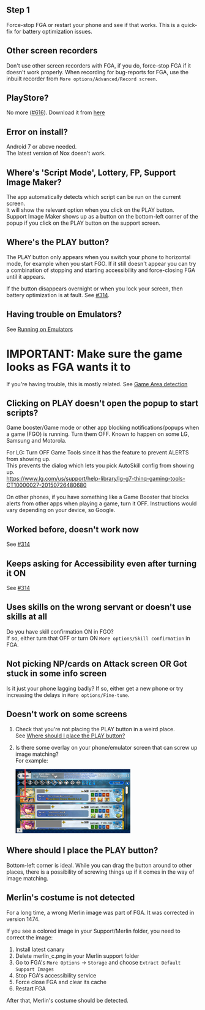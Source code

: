 ## Step 1
Force-stop FGA or restart your phone and see if that works.
This is a quick-fix for battery optimization issues.

## Other screen recorders
Don't use other screen recorders with FGA, if you do, force-stop FGA if it doesn't work properly.
When recording for bug-reports for FGA, use the inbuilt recorder from `More options/Advanced/Record screen`.

## PlayStore?
No more ([#616](https://github.com/Fate-Grand-Automata/FGA/issues/616)).
Download it from [here](https://github.com/Fate-Grand-Automata/FGA/releases)

## Error on install?
Android 7 or above needed.  
The latest version of Nox doesn't work.

## Where's 'Script Mode', Lottery, FP, Support Image Maker?
The app automatically detects which script can be run on the current screen.  
It will show the relevant option when you click on the PLAY button.  
Support Image Maker shows up as a button on the bottom-left corner of the popup if you click on the PLAY button on the support screen.

## Where's the PLAY button?
The PLAY button only appears when you switch your phone to horizontal mode, for example when you start FGO. If it still doesn't appear you can try a combination of stopping and starting accessibility and force-closing FGA until it appears.

If the button disappears overnight or when you lock your screen, then battery optimization is at fault. See [#314](https://github.com/Fate-Grand-Automata/FGA/issues/314).

## Having trouble on Emulators?

See [Running on Emulators](Running-on-Emulators)

# IMPORTANT: Make sure the game looks as FGA wants it to

If you're having trouble, this is mostly related.
See [Game Area detection](Game-Area-detection)

## Clicking on PLAY doesn't open the popup to start scripts?
Game booster/Game mode or other app blocking notifications/popups when a game (FGO) is running.
Turn them OFF. Known to happen on some LG, Samsung and Motorola.

For LG:
Turn OFF Game Tools since it has the feature to prevent ALERTS from showing up.  
This prevents the dialog which lets you pick AutoSkill config from showing up.  
https://www.lg.com/us/support/help-library/lg-g7-thinq-gaming-tools-CT10000027-20150726480680

On other phones, if you have something like a Game Booster that blocks alerts from other apps when playing a game, turn it OFF.
Instructions would vary depending on your device, so Google.

## Worked before, doesn't work now

See [#314](https://github.com/Fate-Grand-Automata/FGA/issues/314)

## Keeps asking for Accessibility even after turning it ON

See [#314](https://github.com/Fate-Grand-Automata/FGA/issues/314)

## Uses skills on the wrong servant or doesn't use skills at all

Do you have skill confirmation ON in FGO?  
If so, either turn that OFF or turn ON `More options/Skill confirmation` in FGA.

## Not picking NP/cards on Attack screen OR Got stuck in some info screen

Is it just your phone lagging badly? If so, either get a new phone or try increasing the delays in `More options/Fine-tune`.

## Doesn't work on some screens

1. Check that you're not placing the PLAY button in a weird place.  
   See [Where should I place the PLAY button?](#where-should-i-place-the-play-button)

2. Is there some overlay on your phone/emulator screen that can screw up image matching?  
   For example:
   
   <img src="img/overlay.jpg" width="300">

## Where should I place the PLAY button?

Bottom-left corner is ideal. While you can drag the button around to other places, there is a possibility of screwing things up if it comes in the way of image matching.

## Merlin's costume is not detected

For a long time, a wrong Merlin image was part of FGA. It was corrected in version 1474.

If you see a colored image in your Support/Merlin folder, you need to correct the image:

1. Install latest canary
2. Delete merlin_c.png in your Merlin support folder
3. Go to FGA's `More Options` -> `Storage` and choose `Extract Default Support Images`
4. Stop FGA's accessibility service
5. Force close FGA and clear its cache
6. Restart FGA

After that, Merlin's costume should be detected.